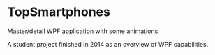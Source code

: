 # TopSmartphones
Master/detail WPF application with some animations

A student project finished in 2014 as an overview of WPF capabilities.
